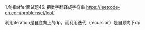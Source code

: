 1.剑指offer面试题46. 把数字翻译成字符串 https://leetcode-cn.com/problemset/lcof/

利用iteration是自底向上的dp，而利用迭代（recursion）是自顶向下dp
